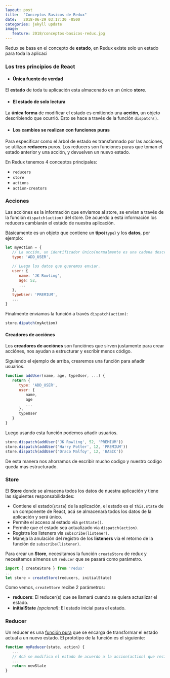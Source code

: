 ```yaml
---
layout: post
title:  "Conceptos Basicos de Redux"
date:   2018-06-29 03:17:30 -0500
categories: jekyll update	
image:
   feature: 2018/conceptos-basicos-redux.jpg
---
```


Redux se basa en el concepto de **estado**, en Redux existe solo un estado para toda la aplicaci

### Los tres principios de React

- #### Única fuente de verdad
El **estado** de toda tu aplicación esta almacenado en un único **store**.
- #### El estado de solo lectura
La **única forma** de modificar el estado es emitiendo una **acción**, un objeto describiendo que ocurrió.
Esto se hace a través de la función `dispatch()`.
- #### Los cambios se realizan con funciones puras
Para especificar como el árbol de estado es transformado por las acciones, se utilizan **reducers** puros.
Los reducers son funciones puras que toman el estado anterior y una acción, y devuelven un nuevo estado.

En Redux tenemos 4 conceptos principales:
* `reducers`
* `store`
* `actions`
* `action-creators`


### Acciones
Las acciónes es la información que enviamos al store, se envian a través de la función `dispatch(action)` del store.
De acuerdo a está información los reducers cambiarán el estádo de nuestra aplicación.

Básicamente es un objeto que contiene un **tipo**(`type`) y los **datos**, por ejemplo:
```javascript
let myAction = {
   // La acción, un identificador único(normalmente es una cadena descriptiva)
   type: 'ADD_USER',
   
   // Luego los datos que queremos enviar.
   user: {
      name: 'JK Rowling',
      age: 52,
      ...
   },
   typeUser: 'PREMIUM',
   ...
}
```
Finalmente enviamos la funcióń a través `dispatch(action)`:
```javascript
store.dipatch(myAction)
```
#### Creadores de acciónes
Los **creadores de acciónes** son funciónes que sirven justamente para crear acciónes, nos ayudan a estructurar y escribir menos código.

Siguiendo el ejemplo de arriba, crearemos una función para añadir usuarios.
```javascript
function addUser(name, age, typeUser, ...) {
   return {
      type: 'ADD_USER',
      user: {
         name,
         age
         ...
      },
      typeUser      
   }
}
```

Luego usando esta función podemos añadir usuarios.

```javascript
store.dispatch(addUser('JK Rowling', 52, 'PREMIUM'))
store.dispatch(addUser('Harry Potter', 12, 'PREMIUM'))
store.dispatch(addUser('Draco Malfoy', 12, 'BASIC'))
```
De esta manera nos ahorramos de escribir mucho codigo y nuestro codigo queda mas estructurado.


### Store
El **Store** donde se almacena todos los datos de nuestra aplicación y tiene las siguientes responsabilidades:
* Contiene el estado(`state`) de la aplicación, el estado es el `this.state` de un componente de React, acá se almacenará todos los datos de la aplicación y será único.
* Permite el acceso al estado via `getState()`.
* Permite que el estado sea actualizado via `dispatch(action)`.
* Registra los listeners via `subscribe(listener)`.
* Maneja la anulación del registro de los **listeners** via el retorno de la función de `subscribe(listener)`.

Para crear un **Store**, necesitamos la función `createStore` de redux y necesitamos almenos un `reducer` que se pasará como parámetro.
```javascript
import { createStore } from 'redux'
...
let store = createStore(reducers, initialState)
```
Como vemos, `createStore` recibe 2 parámetros:
   - **reducers**: El reducer(s) que se llamará cuando se quiera actualizar el estado.
   - **initialState** *(opcional)*: El estado inicial para el estado.



### Reducer
Un reducer es una [función pura](http://www.etnassoft.com/2016/06/21/las-funciones-puras-en-javascript-concepto-ejemplos-y-beneficios/) que se encarga de transformar el estado actual a un nuevo estado.
El prototipo de la función es el siguiente:
```javascript
function myReducer(state, action) {
   ...
   // Acá se modifica el estado de acuerdo a la accion(action) que recibamos
   ...
   return newState
}
```




